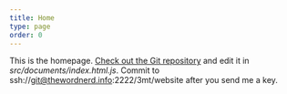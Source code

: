 ```yaml
---
title: Home
type: page
order: 0
---
```


This is the homepage. [Check out the Git repository](https://thewordnerd.info/scm/3mt/website) and edit it in _src/documents/index.html.js_. Commit to ssh://git@thewordnerd.info:2222/3mt/website after you send me a key.
